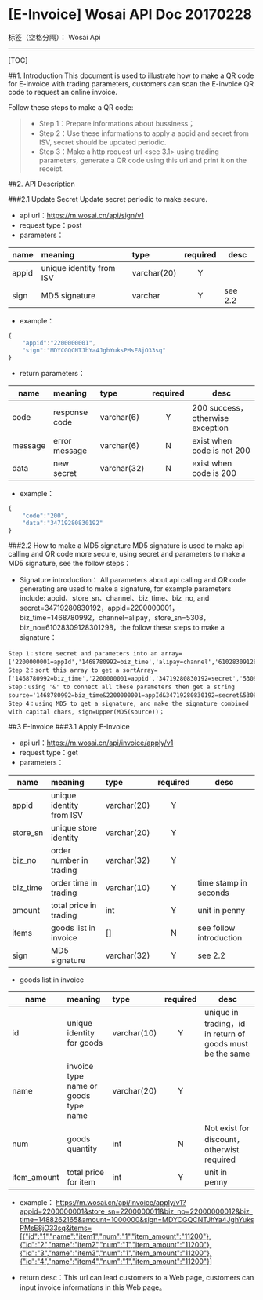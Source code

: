 ﻿# [E-Invoice] Wosai API Doc 20170228

标签（空格分隔）： Wosai Api

---

[TOC]

##1. Introduction
This document is used to illustrate how to make a QR code for E-invoice with trading parameters, customers can scan the E-invoice QR code to request an online invoice.

Follow these steps to make a QR code:
 > * Step 1：Prepare informations about bussiness；
 > * Step 2：Use these informations to apply a appid and secret from ISV, secret should be updated periodic.
 > * Step 3：Make a http request url <see 3.1> using trading parameters, generate a QR code using this url and print it on the receipt.

##2. API Description

###2.1 Update Secret
    Update secret periodic to make secure.
 - api url：https://m.wosai.cn/api/sign/v1
 - request type：post
 - parameters：

|name|meaning|type|required|desc|
|----|:---|:---|:--:|--------|
|appid|unique identity from ISV|varchar(20)|Y||
|sign|MD5 signature |varchar|Y|see 2.2|


 - example：
 
```javascript
{
    "appid":"2200000001",
    "sign":"MDYCGQCNTJhYa4JghYuksPMsE8jO33sq"
}
```


 - return parameters：

|name|meaning|type|required|desc|
|----|:---|:---|:--:|--------|
|code|response code|varchar(6)|Y|200 success，otherwise exception|
|message|error message|varchar(6)|N|exist when code is not 200|
|data|new secret|varchar(32)|N|exist when code is 200|



 - example：
 
```javascript
{
    "code":"200",
    "data":"34719280830192"
}
```

###2.2 How to make a MD5 signature
    MD5 signature is used to make api calling and QR code more secure, using secret and parameters to make a MD5 signature, see the follow steps：
 - Signature introduction：
All parameters about api calling and QR code generating are used to make a signature, for example parameters include: appid、store\_sn、channel、biz\_time、biz\_no, and secret=34719280830192，appid=2200000001，biz\_time=1468780992，channel=alipay，store\_sn=5308，biz\_no=61028309128301298，the follow these steps to make a signature：
```
Step 1：store secret and parameters into an array=['2200000001=appId','1468780992=biz_time','alipay=channel','61028309128301298=biz_no','5308=store_sn','34719280830192=secret']；
Step 2：sort this array to get a sortArray=['1468780992=biz_time','2200000001=appid','34719280830192=secret','5308=store_sn','61028309128301298=biz_no','alipay=channel']；
Step：using '&' to connect all these parameters then get a string source='1468780992=biz_time&2200000001=appId&34719280830192=secret&5308=store_sn&61028309128301298=biz_no&alipay=channel'；
Step 4：using MD5 to get a signature, and make the signature combined with capital chars, sign=Upper(MD5(source))；
```

##3 E-Invoice
###3.1 Apply E-Invoice
 - api url：https://m.wosai.cn/api/invoice/apply/v1
 - request type：get
 - parameters：

|name|meaning|type|required|desc|
|----|:---|:---|:--:|--------|
|appid|unique identity from ISV|varchar(20)|Y||
|store_sn|unique store identity|varchar(20)|Y||
|biz_no|order number in trading|varchar(32)|Y||
|biz_time|order time in trading|varchar(10)|Y|time stamp in seconds|
|amount|total price in trading|int|Y|unit in penny|
|items|goods list in invoice|[]|N|see follow introduction|
|sign|MD5 signature|varchar(32)|Y|see 2.2|


 - goods list in invoice

 
|name|meaning|type|required|desc|
|----|:---|:---|:--:|--------|
|id|unique identity for goods|varchar(10)|Y|unique in trading，id in return of goods must be the same|
|name|invoice type name or goods type name|varchar(20)|Y||
|num|goods quantity|int|N|Not exist for discount，otherwist required|
|item_amount|total price for item|int|Y|unit in penny|


 - example：
https://m.wosai.cn/api/invoice/apply/v1?appid=2200000001&store_sn=2200000011&biz_no=22000000012&biz_time=1488262165&amount=1000000&sign=MDYCGQCNTJhYa4JghYuksPMsE8jO33sq&items=[{"id":"1","name":"item1","num":"1","item_amount":"11200"},{"id":"2","name":"item2","num":"1","item_amount":"11200"},{"id":"3","name":"item3","num":"1","item_amount":"11200"},{"id":"4","name":"item4","num":"1","item_amount":"11200"}]

 - return desc：This url can lead customers to a Web page, customers can input invoice informations in this Web page。